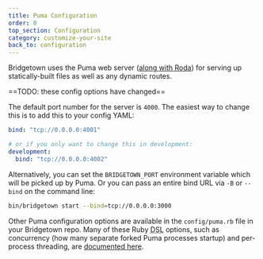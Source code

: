 ```yaml
---
title: Puma Configuration
order: 0
top_section: Configuration
category: customize-your-site
back_to: configuration
---
```


Bridgetown uses the Puma web server ([along with Roda](/docs/routes)) for serving up statically-built files as well as any dynamic routes.

==TODO: these config options have changed==

The default port number for the server is `4000`. The easiest way to change this is to add this to your config YAML:

```yaml
bind: "tcp://0.0.0.0:4001"

# or if you only want to change this in development:
development:
  bind: "tcp://0.0.0.0:4002"
```

Alternatively, you can set the `BRIDGETOWN_PORT` environment variable which will be picked up by Puma. Or you can pass an entire bind URL via `-B` or `--bind` on the command line:

```sh
bin/bridgetown start --bind=tcp://0.0.0.0:3000
```

Other Puma configuration options are available in the `config/puma.rb` file in your Bridgetown repo. Many of these Ruby <abbr title="Domain-Specific Language">DSL</abbr> options, such as concurrency (how many separate forked Puma processes startup) and per-process threading, are [documented here](https://puma.io/puma/Puma/DSL.html).
